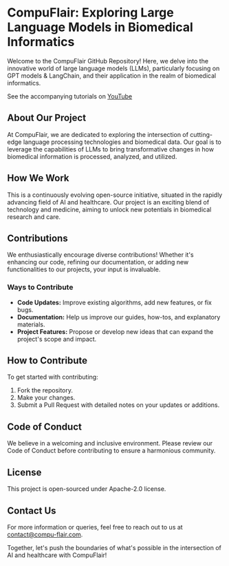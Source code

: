 # CompuFlair: Exploring Large Language Models in Biomedical Informatics

Welcome to the CompuFlair GitHub Repository! Here, we delve into the innovative world of large language models (LLMs), particularly focusing on GPT models & LangChain, and their application in the realm of biomedical informatics.

See the accompanying tutorials on [YouTube](https://youtube.com/@CompuFlair?si=9eGhQqo5JmD_T-B8)

## About Our Project
At CompuFlair, we are dedicated to exploring the intersection of cutting-edge language processing technologies and biomedical data. Our goal is to leverage the capabilities of LLMs to bring transformative changes in how biomedical information is processed, analyzed, and utilized.

## How We Work
This is a continuously evolving open-source initiative, situated in the rapidly advancing field of AI and healthcare. Our project is an exciting blend of technology and medicine, aiming to unlock new potentials in biomedical research and care.

## Contributions
We enthusiastically encourage diverse contributions! Whether it's enhancing our code, refining our documentation, or adding new functionalities to our projects, your input is invaluable.

### Ways to Contribute
- **Code Updates:** Improve existing algorithms, add new features, or fix bugs.
- **Documentation:** Help us improve our guides, how-tos, and explanatory materials.
- **Project Features:** Propose or develop new ideas that can expand the project's scope and impact.

## How to Contribute
To get started with contributing:
1. Fork the repository.
2. Make your changes.
3. Submit a Pull Request with detailed notes on your updates or additions.

## Code of Conduct
We believe in a welcoming and inclusive environment. Please review our Code of Conduct before contributing to ensure a harmonious community.

## License
This project is open-sourced under Apache-2.0 license.

## Contact Us
For more information or queries, feel free to reach out to us at contact@compu-flair.com.

Together, let's push the boundaries of what's possible in the intersection of AI and healthcare with CompuFlair!
